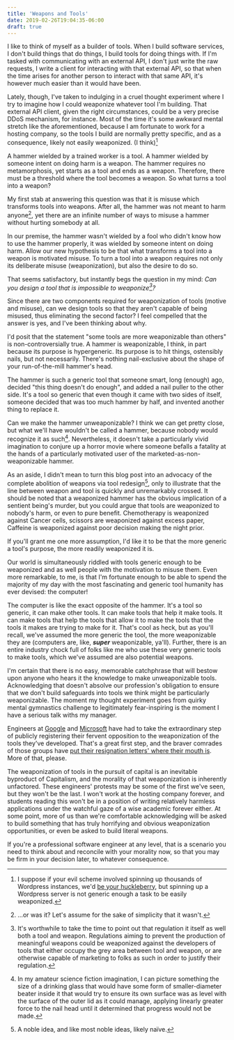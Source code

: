 ```yaml
---
title: 'Weapons and Tools'
date: 2019-02-26T19:04:35-06:00
draft: true
---
```


I like to think of myself as a builder of tools. When I build software services, I don't build things that do things, I build tools for doing things with. If I'm tasked with communicating with an external API, I don't just write the raw requests, I write a client for interacting with that external API, so that when the time arises for another person to interact with that same API, it's however much easier than it would have been.

Lately, though, I've taken to indulging in a cruel thought experiment where I try to imagine how I could weaponize whatever tool I'm building. That external API client, given the right circumstances, could be a very precise DDoS mechanism, for instance. Most of the time it's some awkward mental stretch like the aforementioned, because I am fortunate to work for a hosting company, so the tools I build are normally pretty specific, and as a consequence, likely not easily weaponized. (I think)[^1]

A hammer wielded by a trained worker is a tool. A hammer wielded by someone intent on doing harm is a weapon. The hammer requires no metamorphosis, yet starts as a tool and ends as a weapon. Therefore, there must be a threshold where the tool becomes a weapon. So what turns a tool into a weapon?

My first stab at answering this question was that it is misuse which transforms tools into weapons. After all, the hammer was not meant to harm anyone[^2], yet there are an infinite number of ways to misuse a hammer without hurting somebody at all.

In our premise, the hammer wasn't wielded by a fool who didn't know how to use the hammer properly, it was wielded by someone intent on doing harm. Allow our new hypothesis to be that what transforms a tool into a weapon is motivated misuse. To turn a tool into a weapon requires not only its deliberate misuse (weaponization), but also the desire to do so.

That seems satisfactory, but instantly begs the question in my mind: _Can you design a tool that is impossible to weaponize[^3]?_

Since there are two components required for weaponization of tools (motive and misuse), can we design tools so that they aren't capable of being misused, thus eliminating the second factor? I feel compelled that the answer is yes, and I've been thinking about why.

I'd posit that the statement "some tools are more weaponizable than others" is non-controversially true. A hammer is weaponizable, I think, in part because its purpose is hypergeneric. Its purpose is to hit things, ostensibly nails, but not necessarily. There's nothing nail-exclusive about the shape of your run-of-the-mill hammer's head.

The hammer is such a generic tool that someone smart, long (enough) ago, decided "this thing doesn't do enough", and added a nail puller to the other side. It's a tool so generic that even though it came with two sides of itself, someone decided that was too much hammer by half, and invented another thing to replace it.

Can we make the hammer unweaponizable? I think we can get pretty close, but what we'll have wouldn't be called a hammer, because nobody would recognize it as such[^4]. Nevertheless, it doesn't take a particularly vivid imagination to conjure up a horror movie where someone befalls a fatality at the hands of a particularly motivated user of the marketed-as-non-weaponizable hammer.

As an aside, I didn't mean to turn this blog post into an advocacy of the complete abolition of weapons via tool redesign[^5], only to illustrate that the line between weapon and tool is quickly and unremarkably crossed. It should be noted that a weaponized hammer has the obvious implication of a sentient being's murder, but you could argue that tools are weaponized to nobody's harm, or even to pure benefit. Chemotherapy is weaponized against Cancer cells, scissors are weaponized against excess paper, Caffeine is weaponized against poor decision making the night prior.

If you'll grant me one more assumption, I'd like it to be that the more generic a tool's purpose, the more readily weaponized it is.

Our world is simultaneously riddled with tools generic enough to be weaponized and as well people with the motivation to misuse them. Even more remarkable, to me, is that I'm fortunate enough to be able to spend the majority of my day with the most fascinating and generic tool humanity has ever devised: the computer!

The computer is like the exact opposite of the hammer. It's a tool so generic, it can make other tools. It can make tools that help it make tools. It can make tools that help the tools that allow it to make the tools that the tools it makes are trying to make for it. That's cool as heck, but as you'll recall, we've assumed the more generic the tool, the more weaponizable they are (computers are, like, _**super**_ weaponizable, ya'll). Further, there is an entire industry chock full of folks like me who use these very generic tools to make tools, which we've assumed are also potential weapons.

I'm certain that there is no easy, memorable catchphrase that will bestow upon anyone who hears it the knowledge to make unweaponizable tools. Acknowledging that doesn't absolve our profession's obligation to ensure that we don't build safeguards into tools we think might be particularly weaponizable. The moment my thought experiment goes from quirky mental gymnastics challenge to legitimately fear-inspiring is the moment I have a serious talk withs my manager.

Engineers at [Google](https://www.nytimes.com/2018/08/16/technology/google-employees-protest-search-censored-china.html) and [Microsoft](https://www.theguardian.com/technology/2019/feb/22/microsoft-protest-us-army-augmented-reality-headsets) have had to take the extraordinary step of publicly registering their fervent opposition to the weaponization of the tools they've developed. That's a great first step, and the braver comrades of those groups have [put their resignation letters' where their mouth is](https://theintercept.com/2018/09/13/google-china-search-engine-employee-resigns/). More of that, please.

The weaponization of tools in the pursuit of capital is an inevitable byproduct of Capitalism, and the morality of that weaponization is inherently unfactored. These engineers' protests may be some of the first we've seen, but they won't be the last. I won't work at the hosting company forever, and students reading this won't be in a position of writing relatively harmless applications under the watchful gaze of a wise academic forever either. At some point, more of us than we're comfortable acknowledging will be asked to build something that has truly horrifying and obvious weaponization opportunities, or even be asked to build literal weapons.

If you're a professional software engineer at any level, that is a scenario you need to think about and reconcile with your morality now, so that you may be firm in your decision later, to whatever consequence.

[^1]: I suppose if your evil scheme involved spinning up thousands of Wordpress instances, we'd [be your huckleberry](https://www.youtube.com/watch?v=plD1MbOGLfQ), but spinning up a Wordpress server is not generic enough a task to be easily weaponized.
[^2]: ...or was it? Let's assume for the sake of simplicity that it wasn't.
[^3]: It's worthwhile to take the time to point out that regulation it itself as well both a tool and weapon. Regulations aiming to prevent the production of meaningful weapons could be weaponized against the developers of tools that either occupy the grey area between tool and weapon, or are otherwise capable of marketing to folks as such in order to justify their regulation.
[^4]: In my amateur science fiction imagination, I can picture something the size of a drinking glass that would have some form of smaller-diameter beater inside it that would try to ensure its own surface was as level with the surface of the outer lid as it could manage, applying linearly greater force to the nail head until it determined that progress would not be made.
[^5]: A noble idea, and like most noble ideas, likely naïve.

